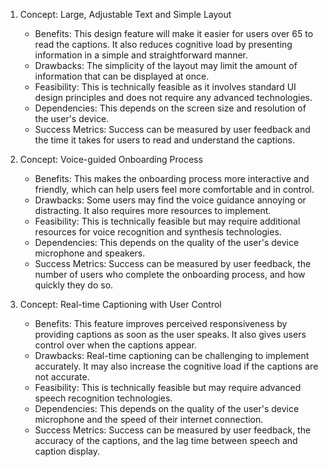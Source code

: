 1. Concept: Large, Adjustable Text and Simple Layout
    - Benefits: This design feature will make it easier for users over 65 to read the captions. It also reduces cognitive load by presenting information in a simple and straightforward manner.
    - Drawbacks: The simplicity of the layout may limit the amount of information that can be displayed at once. 
    - Feasibility: This is technically feasible as it involves standard UI design principles and does not require any advanced technologies.
    - Dependencies: This depends on the screen size and resolution of the user's device.
    - Success Metrics: Success can be measured by user feedback and the time it takes for users to read and understand the captions.

2. Concept: Voice-guided Onboarding Process
    - Benefits: This makes the onboarding process more interactive and friendly, which can help users feel more comfortable and in control.
    - Drawbacks: Some users may find the voice guidance annoying or distracting. It also requires more resources to implement.
    - Feasibility: This is technically feasible but may require additional resources for voice recognition and synthesis technologies.
    - Dependencies: This depends on the quality of the user's device microphone and speakers.
    - Success Metrics: Success can be measured by user feedback, the number of users who complete the onboarding process, and how quickly they do so.

3. Concept: Real-time Captioning with User Control
    - Benefits: This feature improves perceived responsiveness by providing captions as soon as the user speaks. It also gives users control over when the captions appear.
    - Drawbacks: Real-time captioning can be challenging to implement accurately. It may also increase the cognitive load if the captions are not accurate.
    - Feasibility: This is technically feasible but may require advanced speech recognition technologies.
    - Dependencies: This depends on the quality of the user's device microphone and the speed of their internet connection.
    - Success Metrics: Success can be measured by user feedback, the accuracy of the captions, and the lag time between speech and caption display.